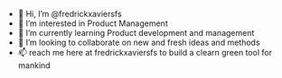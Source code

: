 - 👋 Hi, I’m @fredrickxaviersfs
- 👀 I’m interested in Product Management 
- 🌱 I’m currently learning Product development and management
- 💞️ I’m looking to collaborate on new and fresh ideas and methods
- 📫 reach me here at fredrickxaviersfs to build a clearn green tool for mankind

<!---
fredrickxaviersfs/fredrickxaviersfs is a ✨ special ✨ repository because its `README.md` (this file) appears on your GitHub profile.
You can click the Preview link to take a look at your changes.
--->
